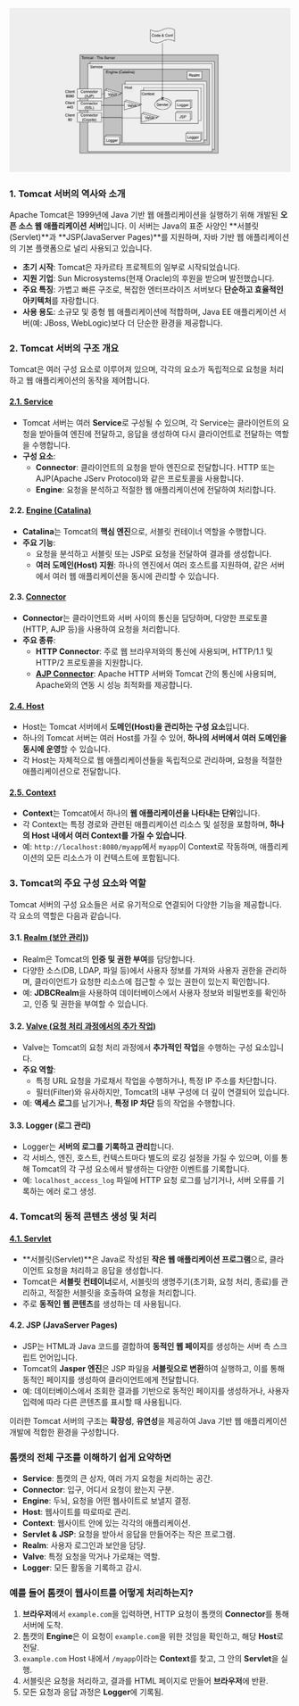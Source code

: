 ![다이어그램](./Resource/tomcatdiagram.png)

### 1. **Tomcat 서버의 역사와 소개**
Apache Tomcat은 1999년에 Java 기반 웹 애플리케이션을 실행하기 위해 개발된 **오픈 소스 웹 애플리케이션 서버**입니다. 이 서버는 Java의 표준 사양인 **서블릿(Servlet)**과 **JSP(JavaServer Pages)**를 지원하며, 자바 기반 웹 애플리케이션의 기본 플랫폼으로 널리 사용되고 있습니다.

- **초기 시작**: Tomcat은 자카르타 프로젝트의 일부로 시작되었습니다.
- **지원 기업**: Sun Microsystems(현재 Oracle)의 후원을 받으며 발전했습니다.
- **주요 특징**: 가볍고 빠른 구조로, 복잡한 엔터프라이즈 서버보다 **단순하고 효율적인 아키텍처**를 자랑합니다.
- **사용 용도**: 소규모 및 중형 웹 애플리케이션에 적합하며, Java EE 애플리케이션 서버(예: JBoss, WebLogic)보다 더 단순한 환경을 제공합니다.

### 2. **Tomcat 서버의 구조 개요**
Tomcat은 여러 구성 요소로 이루어져 있으며, 각각의 요소가 독립적으로 요청을 처리하고 웹 애플리케이션의 동작을 제어합니다.

#### **[2.1. Service](./Service.md)**
- Tomcat 서버는 여러 **Service**로 구성될 수 있으며, 각 Service는 클라이언트의 요청을 받아들여 엔진에 전달하고, 응답을 생성하여 다시 클라이언트로 전달하는 역할을 수행합니다.
- **구성 요소**:
  - **Connector**: 클라이언트의 요청을 받아 엔진으로 전달합니다. HTTP 또는 AJP(Apache JServ Protocol)와 같은 프로토콜을 사용합니다.
  - **Engine**: 요청을 분석하고 적절한 웹 애플리케이션에 전달하여 처리합니다.

#### **2.2. [Engine (Catalina)](./Engine.md.md)**
- **Catalina**는 Tomcat의 **핵심 엔진**으로, 서블릿 컨테이너 역할을 수행합니다.
- **주요 기능**:
  - 요청을 분석하고 서블릿 또는 JSP로 요청을 전달하여 결과를 생성합니다.
  - **여러 도메인(Host) 지원**: 하나의 엔진에서 여러 호스트를 지원하여, 같은 서버에서 여러 웹 애플리케이션을 동시에 관리할 수 있습니다.
  
#### **2.3. [Connector](./ApacheConnector/아파치%20톰켓에서%20connector란.md)**
- **Connector**는 클라이언트와 서버 사이의 통신을 담당하며, 다양한 프로토콜(HTTP, AJP 등)을 사용하여 요청을 처리합니다.
- **주요 종류**:
  - **HTTP Connector**: 주로 웹 브라우저와의 통신에 사용되며, HTTP/1.1 및 HTTP/2 프로토콜을 지원합니다.
  - **[AJP Connector](./ApacheConnector/AJP%20(Apache%20JServ%20Protocol)%20Connector.md)**: Apache HTTP 서버와 Tomcat 간의 통신에 사용되며, Apache와의 연동 시 성능 최적화를 제공합니다.

#### **[2.4. Host](./Host.md)**
- Host는 Tomcat 서버에서 **도메인(Host)을 관리하는 구성 요소**입니다.
- 하나의 Tomcat 서버는 여러 Host를 가질 수 있어, **하나의 서버에서 여러 도메인을 동시에 운영**할 수 있습니다.
- 각 Host는 자체적으로 웹 애플리케이션들을 독립적으로 관리하며, 요청을 적절한 애플리케이션으로 전달합니다.
  
#### **[2.5. Context](./Context.md)**
- **Context**는 Tomcat에서 하나의 **웹 애플리케이션을 나타내는 단위**입니다.
- 각 Context는 특정 경로와 관련된 애플리케이션 리소스 및 설정을 포함하며, **하나의 Host 내에서 여러 Context를 가질 수 있습니다**.
- 예: `http://localhost:8080/myapp`에서 `myapp`이 Context로 작동하며, 애플리케이션의 모든 리소스가 이 컨텍스트에 포함됩니다.

### 3. **Tomcat의 주요 구성 요소와 역할**
Tomcat 서버의 구성 요소들은 서로 유기적으로 연결되어 다양한 기능을 제공합니다. 각 요소의 역할은 다음과 같습니다.

#### **3.1. [Realm (보안 관리)](./Realm.md))**
- Realm은 Tomcat의 **인증 및 권한 부여**를 담당합니다.
- 다양한 소스(DB, LDAP, 파일 등)에서 사용자 정보를 가져와 사용자 권한을 관리하며, 클라이언트가 요청한 리소스에 접근할 수 있는 권한이 있는지 확인합니다.
- 예: **JDBCRealm**을 사용하여 데이터베이스에서 사용자 정보와 비밀번호를 확인하고, 인증 및 권한을 부여할 수 있습니다.

#### **3.2. [Valve (요청 처리 과정에서의 추가 작업)](/Valve.md)**
- Valve는 Tomcat의 요청 처리 과정에서 **추가적인 작업**을 수행하는 구성 요소입니다.
- **주요 역할**:
  - 특정 URL 요청을 가로채서 작업을 수행하거나, 특정 IP 주소를 차단합니다.
  - 필터(Filter)와 유사하지만, Tomcat의 내부 구성에 더 깊이 연결되어 있습니다.
- 예: **액세스 로그**를 남기거나, **특정 IP 차단** 등의 작업을 수행합니다.

#### **3.3. Logger (로그 관리)**
- Logger는 **서버의 로그를 기록하고 관리**합니다.
- 각 서비스, 엔진, 호스트, 컨텍스트마다 별도의 로깅 설정을 가질 수 있으며, 이를 통해 Tomcat의 각 구성 요소에서 발생하는 다양한 이벤트를 기록합니다.
- 예: `localhost_access_log` 파일에 HTTP 요청 로그를 남기거나, 서버 오류를 기록하는 에러 로그 생성.

### 4. **Tomcat의 동적 콘텐츠 생성 및 처리**
#### **[4.1. Servlet](./Servlet.md)**
- **서블릿(Servlet)**은 Java로 작성된 **작은 웹 애플리케이션 프로그램**으로, 클라이언트 요청을 처리하고 응답을 생성합니다.
- Tomcat은 **서블릿 컨테이너**로서, 서블릿의 생명주기(초기화, 요청 처리, 종료)를 관리하고, 적절한 서블릿을 호출하여 요청을 처리합니다.
- 주로 **동적인 웹 콘텐츠**를 생성하는 데 사용됩니다.

#### **4.2. JSP (JavaServer Pages)**
- JSP는 HTML과 Java 코드를 결합하여 **동적인 웹 페이지**를 생성하는 서버 측 스크립트 언어입니다.
- Tomcat의 **Jasper 엔진**은 JSP 파일을 **서블릿으로 변환**하여 실행하고, 이를 통해 동적인 페이지를 생성하여 클라이언트에게 전달합니다.
- 예: 데이터베이스에서 조회한 결과를 기반으로 동적인 페이지를 생성하거나, 사용자 입력에 따라 다른 콘텐츠를 표시할 때 사용됩니다.

이러한 Tomcat 서버의 구조는 **확장성**, **유연성**을 제공하여 Java 기반 웹 애플리케이션 개발에 적합한 환경을 구성합니다.

### 톰캣의 전체 구조를 이해하기 쉽게 요약하면

- **Service**: 톰캣의 큰 상자, 여러 가지 요청을 처리하는 공간.
- **Connector**: 입구, 어디서 요청이 왔는지 구분.
- **Engine**: 두뇌, 요청을 어떤 웹사이트로 보낼지 결정.
- **Host**: 웹사이트를 따로따로 관리.
- **Context**: 웹사이트 안에 있는 각각의 애플리케이션.
- **Servlet & JSP**: 요청을 받아서 응답을 만들어주는 작은 프로그램.
- **Realm**: 사용자 로그인과 보안을 담당.
- **Valve**: 특정 요청을 막거나 가로채는 역할.
- **Logger**: 모든 활동을 기록하고 감시.

### 예를 들어 톰캣이 웹사이트를 어떻게 처리하는지?

1. **브라우저**에서 `example.com`을 입력하면, HTTP 요청이 톰캣의 **Connector**를 통해 서버에 도착.
2. 톰캣의 **Engine**은 이 요청이 `example.com`을 위한 것임을 확인하고, 해당 **Host**로 전달.
3. `example.com` Host 내에서 `/myapp`이라는 **Context**를 찾고, 그 안의 **Servlet**을 실행.
4. 서블릿은 요청을 처리하고, 결과를 HTML 페이지로 만들어 **브라우저**에 반환.
5. 모든 요청과 응답 과정은 **Logger**에 기록됨.